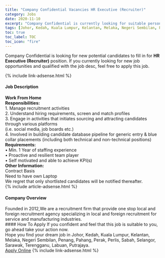 ```yaml
---
title: "Company Confidential Vacancies HR Executive (Recruiter)" 
category: Jobs 
date: 2020-11-10 
excerpt: "Company Confidential is currently looking for suitable person to fill in the HR Executive (Recruiter) which positioned at Johor, Kedah, Kuala Lumpur, Kelantan, Melaka, Negeri Sembilan, Penang, Pahang, Perak, Perlis, Sabah, Selangor, Sarawak, Terengganu, Labuan, Putrajaya" 
tags: [Johor, Kedah, Kuala Lumpur, Kelantan, Melaka, Negeri Sembilan, Penang, Pahang, Perak, Perlis, Sabah, Selangor, Sarawak, Terengganu, Labuan, Putrajaya] 
toc: true 
toc_label: TOC 
toc_icon: "fire" 
--- 
```


<p>Company Confidential is looking for new potential candidates to fill in for <b>HR Executive (Recruiter)</b> position. If you currently looking for new job opportunities and qualified with the job desc, feel free to apply this job.
</p>{% include link-adsense.html %} 
<div><div><div><h4>Job Description</h4></div></div><div><div><span><div><div><div><strong>Work From Home</strong></div><div><strong>Responsibilities:</strong><br>1. Manage recruitment activities<br>2. Understand hiring requirements, screen and match profiles&#160;<br>3. Engage in activities that initiates sourcing and attracting candidates through various platforms<br>(i.e. social media, job boards etc.)<br>4. Involved in building candidate database pipeline for generic entry &amp; blue collar placements (including both technical and non-technical positions)</div><div><strong>Requirements:</strong><br>&#8226; Min. 1 Year of staffing experience&#160;<br>&#8226; Proactive and resilient team player<br>&#8226; Self motivated and able to achieve KPI(s)</div><div><strong>Other Information:</strong><br>Contract Basis</div><div>Need to have own Laptop</div><div><div>We regret that only shortlisted candidates will be notified thereafter.</div></div></div></div></span></div></div></div> 
{% include article-adsense.html %} 
<div><div><div><h4>Company Overview</h4></div></div><div><div><span><div><div>Founded in 2012,We are a recruitment firm that provide one stop local and foreign recruitment agency specializing in local and foreign recruitment for service and manufacturing industries.</div></div></span></div></div></div> 
#### How To Apply 
If you confident and feel that this job is suitable to you, go ahead take your action now. <br/> 
Hope you find your dream job in Johor, Kedah, Kuala Lumpur, Kelantan, Melaka, Negeri Sembilan, Penang, Pahang, Perak, Perlis, Sabah, Selangor, Sarawak, Terengganu, Labuan, Putrajaya. <br/> 
<a href="https://www.jobstreet.com.my/en/job/hr-executive-recruiter-4420857?jobId=jobstreet-my-job-4420857&sectionRank=16&token=0~e1763bbb-cae1-4c9e-8bbe-3424b95a3c75&fr=SRP%20View%20In%20New%20Ta" class="btn btn--info" target="_blank" rel="nofollow noopenner">Apply Online</a> 
{% include link-adsense.html %} 
